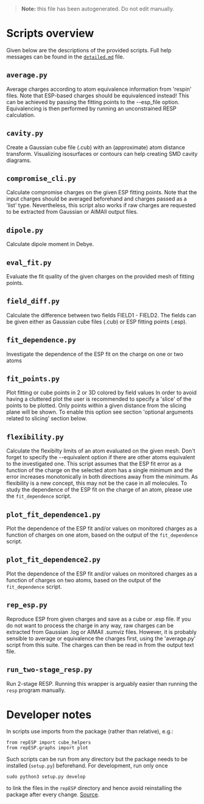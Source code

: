 > **Note:** this file has been autogenerated. Do not edit manually.

# Scripts overview

Given below are the descriptions of the provided scripts.
Full help messages can be found in the [`detailed.md`](./detailed.md) file.

## `average.py`

Average charges according to atom equivalence information from 'respin' files. Note that ESP-based charges should be equivalenced instead! This can be achieved by passing the fitting points to the --esp_file option. Equivalencing is then performed by running an unconstrained RESP calculation. 

## `cavity.py`

Create a Gaussian cube file (.cub) with an (approximate) atom distance transform. Visualizing isosurfaces or contours can help creating SMD cavity diagrams. 

## `compromise_cli.py`

Calculate compromise charges on the given ESP fitting points. Note that the input charges should be averaged beforehand and charges passed as a 'list' type. Nevertheless, this script also works if raw charges are requested to be extracted from Gaussian or AIMAll output files. 

## `dipole.py`

Calculate dipole moment in Debye. 

## `eval_fit.py`

Evaluate the fit quality of the given charges on the provided mesh of fitting points. 

## `field_diff.py`

Calculate the difference between two fields FIELD1 - FIELD2. The fields can be given either as Gaussian cube files (.cub) or ESP fitting points (.esp). 

## `fit_dependence.py`

Investigate the dependence of the ESP fit on the charge on one or two atoms 

## `fit_points.py`

Plot fitting or cube points in 2 or 3D colored by field values In order to avoid having a cluttered plot the user is recommended to specify a 'slice' of the points to be plotted. Only points within a given distance from the slicing plane will be shown. To enable this option see section 'optional arguments related to slicing' section below. 

## `flexibility.py`

Calculate the flexibilty limits of an atom evaluated on the given mesh. Don't forget to specify the --equivalent option if there are other atoms equivalent to the investigated one. This script assumes that the ESP fit error as a function of the charge on the selected atom has a single minimum and the error increases monotonically in both directions away from the minimum. As flexibility is a new concept, this may not be the case in all molecules. To study the dependence of the ESP fit on the charge of an atom, please use the `fit_dependence` script. 

## `plot_fit_dependence1.py`

Plot the dependence of the ESP fit and/or values on monitored charges as a function of charges on one atom, based on the output of the `fit_dependence` script. 

## `plot_fit_dependence2.py`

Plot the dependence of the ESP fit and/or values on monitored charges as a function of charges on two atoms, based on the output of the `fit_dependence` script. 

## `rep_esp.py`

Reproduce ESP from given charges and save as a cube or .esp file. If you do not want to process the charge in any way, raw charges can be extracted from Gaussian .log or AIMAll .sumviz files. However, it is probably sensible to average or equivalence the charges first, using the 'average.py' script from this suite. The charges can then be read in from the output text file. 

## `run_two-stage_resp.py`

Run 2-stage RESP. Running this wrapper is arguably easier than running the `resp` program manually. 

# Developer notes

In scripts use imports from the package (rather than relative), e.g.:

	from repESP import cube_helpers
	from repESP.graphs import plot

Such scripts can be run from any directory but the package needs to be installed (`setup.py`) beforehand.
For development, run only once

	sudo python3 setup.py develop

to link the files in the `repESP` directory and hence avoid reinstalling the package after every change.
[Source](http://tjelvarolsson.com/blog/begginers-guide-creating-clean-python-development-environments/).

